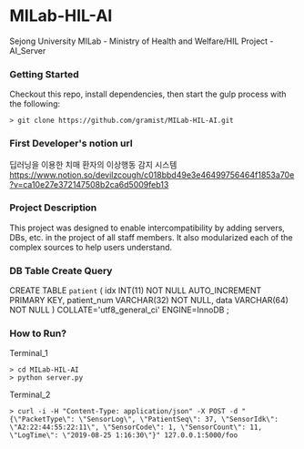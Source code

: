 # MILab-HIL-AI
Sejong University MILab -  Ministry of Health and Welfare/HIL Project - AI_Server

### Getting Started
Checkout this repo, install dependencies, then start the gulp process with the following:
```
> git clone https://github.com/gramist/MILab-HIL-AI.git
```

### First Developer's notion url
딥러닝을 이용한 치매 환자의 이상행동 감지 시스템
<https://www.notion.so/devilzcough/c018bbd49e3e46499756464f1853a70e?v=ca10e27e372147508b2ca6d5009feb13>

### Project Description
This project was designed to enable intercompatibility by adding servers, DBs, etc. in the project of all staff members.
It also modularized each of the complex sources to help users understand.

### DB Table Create Query
CREATE TABLE `patient` (
    idx INT(11) NOT NULL AUTO_INCREMENT PRIMARY KEY,
    patient_num VARCHAR(32) NOT NULL,
    data VARCHAR(64) NOT NULL
)
COLLATE='utf8_general_ci'
ENGINE=InnoDB
;

### How to Run?
Terminal_1
```
> cd MILab-HIL-AI
> python server.py
```

Terminal_2
```
> curl -i -H "Content-Type: application/json" -X POST -d "{\"PacketType\": \"SensorLog\", \"PatientSeq\": 37, \"SensorIdk\": \"A2:22:44:55:22:11\", \"SensorCode\": 1, \"SensorCount\": 11, \"LogTime\": \"2019-08-25 1:16:30\"}" 127.0.0.1:5000/foo
```
